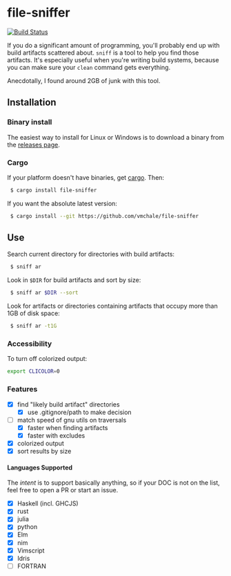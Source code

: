 # file-sniffer

[![Build Status](https://travis-ci.org/vmchale/file-sniffer.svg?branch=master)](https://travis-ci.org/vmchale/file-sniffer)

If you do a significant amount of programming, you'll probably end up with
build artifacts scattered about. `sniff` is a tool to help you find those
artifacts. It's especially useful when you're writing build systems, 
because you can make sure your `clean` command gets everything.

Anecdotally, I found around 2GB of junk with this tool.

## Installation

### Binary install

The easiest way to install for Linux or Windows is to download a binary from the [releases
page](https://github.com/vmchale/file-sniffer/releases).

### Cargo

If your platform doesn't have binaries, get [cargo](https://rustup.rs/). Then:

```bash
 $ cargo install file-sniffer
```

If you want the absolute latest version:

```bash
 $ cargo install --git https://github.com/vmchale/file-sniffer 
```

## Use

Search current directory for directories with build artifacts:

```bash
 $ sniff ar
```

Look in `$DIR` for build artifacts and sort by size:

```bash
 $ sniff ar $DIR --sort
```

Look for artifacts or directories containing artifacts that occupy more than 1GB of disk space:


```bash
 $ sniff ar -t1G
```

### Accessibility

To turn off colorized output:

```bash
export CLICOLOR=0
```

### Features

  - [x] find "likely build artifact" directories
    - [x] use .gitignore/path to make decision
  - [ ] match speed of gnu utils on traversals
    - [x] faster when finding artifacts
    - [x] faster with excludes
  - [x] colorized output
  - [x] sort results by size

#### Languages Supported

The *intent* is to support basically anything, so if your DOC is not on the
list, feel free to open a PR or start an issue.

  - [x] Haskell (incl. GHCJS)
  - [x] rust
  - [x] julia
  - [x] python
  - [x] Elm
  - [x] nim
  - [x] Vimscript
  - [x] Idris
  - [ ] FORTRAN
